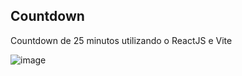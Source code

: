 ## Countdown
Countdown de 25 minutos utilizando o ReactJS e Vite


![image](https://user-images.githubusercontent.com/43714035/156181864-aed5ab11-3189-4fcf-b410-f3eb08c649a3.png)
